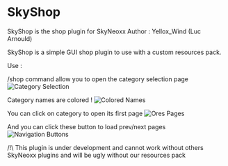 # SkyShop
SkyShop is the shop plugin for SkyNeoxx
Author : Yellox_Wind (Luc Arnould)

SkyShop is a simple GUI shop plugin to use with a custom resources pack.

Use :

/shop command allow you to open the category selection page
![Category Selection](https://i.ibb.co/t4LHQZd/mainpage.png)

Category names are colored !
![Colored Names](https://i.ibb.co/xHZ6Nm5/colorednames.png)

You can click on category to open its first page
![Ores Pages](https://i.ibb.co/wzk1191/firstpage.png)

And you can click these button to load prev/next pages
![Navigation Buttons](https://i.ibb.co/1mRKzTn/navbuttons.png)

/!\ This plugin is under development and cannot work without others SkyNeoxx plugins and will be ugly without our resources pack
